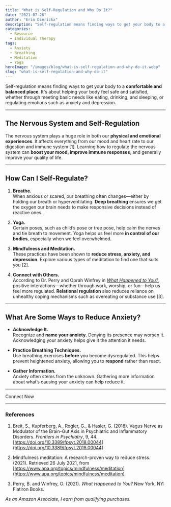 ```yaml
---
title: "What is Self-Regulation and Why Do It?"
date: "2021-07-26"
author: "Erin Dierickx"
description: "Self-regulation means finding ways to get your body to a balanced and comfortable place, allowing you to handle emotions like anxiety, fear, and depression with more control."
categories:
  - Resource
  - Individual Therapy
tags:
  - Anxiety
  - Breathing
  - Meditation
  - Yoga
heroImage: "/images/blog/what-is-self-regulation-and-why-do-it.webp"
slug: "what-is-self-regulation-and-why-do-it"
---
```



Self-regulation means finding ways to get your body to a **comfortable and balanced place**. It's about helping your body feel safe and satisfied, whether through meeting basic needs like eating, drinking, and sleeping, or regulating emotions such as anxiety and depression.

---

## The Nervous System and Self-Regulation

The nervous system plays a huge role in both our **physical and emotional experiences**. It affects everything from our mood and heart rate to our digestion and immune system [1]. Learning how to regulate the nervous system can **boost your mood, improve immune responses**, and generally improve your quality of life.

---

## How Can I Self-Regulate?

1. **Breathe.**  
   When anxious or scared, our breathing often changes—either by holding our breath or hyperventilating. **Deep breathing** ensures we get the oxygen our brain needs to make responsive decisions instead of reactive ones.

2. **Yoga.**  
   Certain poses, such as child’s pose or tree pose, help calm the nerves and tie breath to movement. Yoga helps us feel more **in control of our bodies**, especially when we feel overwhelmed.

3. **Mindfulness and Meditation.**  
   These practices have been shown to **reduce stress, anxiety, and depression**. Explore various types of meditation to find one that suits you [2].

4. **Connect with Others.**  
   According to Dr. Perry and Oprah Winfrey in *[What Happened to You?](https://amzn.to/3OP8Q1v)*, positive interactions—whether through work, worship, or fun—help us feel more regulated. **Relational regulation** also reduces reliance on unhealthy coping mechanisms such as overeating or substance use [3].

---

## What Are Some Ways to Reduce Anxiety?

- **Acknowledge It.**  
   Recognize and **name your anxiety**. Denying its presence may worsen it. Acknowledging your anxiety helps give it the attention it needs.

- **Practice Breathing Techniques.**  
   Use breathing exercises **before** you become dysregulated. This helps prevent heightened anxiety, allowing you to **respond** rather than react.

- **Gather Information.**  
   Anxiety often stems from the unknown. Gathering more information about what’s causing your anxiety can help reduce it.

---

<div class="text-center">
  <nuxt-link to="/contact" class="bg-blue-500 text-white py-2 px-4 rounded hover:bg-blue-600">
    Connect Now
  </nuxt-link>
</div>

---

### References

1. Breit, S., Kupferberg, A., Rogler, G., & Hasler, G. (2018). Vagus Nerve as Modulator of the Brain-Gut Axis in Psychiatric and Inflammatory Disorders. *Frontiers in Psychiatry*, 9, 44. [https://doi.org/10.3389/fpsyt.2018.00044](https://doi.org/10.3389/fpsyt.2018.00044)

2. Mindfulness meditation: A research-proven way to reduce stress. (2021). Retrieved 26 July 2021, from [https://www.apa.org/topics/mindfulness/meditation](https://www.apa.org/topics/mindfulness/meditation)

3. Perry, B. and Winfrey, O. (2021). *What Happened to You?* New York, NY: Flatiron Books.

*As an Amazon Associate, I earn from qualifying purchases.*
